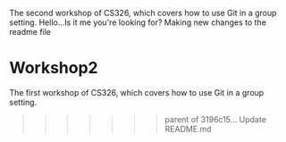 

The second workshop of CS326, which covers how to use Git in a group setting.
Hello...Is it me you're looking for?
Making new changes to the readme file
# Workshop2
The first workshop of CS326, which covers how to use Git in a group setting.
>>>>>>> parent of 3196c15... Update README.md
